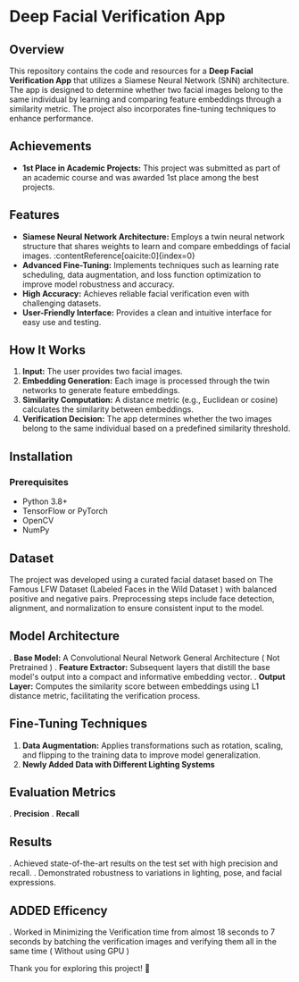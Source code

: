 # Deep Facial Verification App

## Overview

This repository contains the code and resources for a **Deep Facial Verification App** that utilizes a Siamese Neural Network (SNN) architecture. The app is designed to determine whether two facial images belong to the same individual by learning and comparing feature embeddings through a similarity metric. The project also incorporates fine-tuning techniques to enhance performance.

## Achievements

- **1st Place in Academic Projects:** This project was submitted as part of an academic course and was awarded 1st place among the best projects.

## Features

- **Siamese Neural Network Architecture:** Employs a twin neural network structure that shares weights to learn and compare embeddings of facial images. :contentReference[oaicite:0]{index=0}
- **Advanced Fine-Tuning:** Implements techniques such as learning rate scheduling, data augmentation, and loss function optimization to improve model robustness and accuracy.
- **High Accuracy:** Achieves reliable facial verification even with challenging datasets.
- **User-Friendly Interface:** Provides a clean and intuitive interface for easy use and testing.

## How It Works

1. **Input:** The user provides two facial images.
2. **Embedding Generation:** Each image is processed through the twin networks to generate feature embeddings.
3. **Similarity Computation:** A distance metric (e.g., Euclidean or cosine) calculates the similarity between embeddings.
4. **Verification Decision:** The app determines whether the two images belong to the same individual based on a predefined similarity threshold.

## Installation

### Prerequisites

- Python 3.8+
- TensorFlow or PyTorch
- OpenCV
- NumPy

## Dataset
The project was developed using a curated facial dataset based on The Famous LFW Dataset (Labeled Faces in the Wild Dataset ) with balanced positive and negative pairs. Preprocessing steps include face detection, alignment, and normalization to ensure consistent input to the model.

## Model Architecture
 . **Base Model:** A Convolutional Neural Network General Architecture ( Not Pretrained )
 . **Feature Extractor:** Subsequent layers that distill the base model's output into a compact and informative embedding vector.
 . **Output Layer:** Computes the similarity score between embeddings using L1 distance metric, facilitating the verification process.

## Fine-Tuning Techniques
1. **Data Augmentation:** Applies transformations such as rotation, scaling, and flipping to the training data to improve model generalization.
2. **Newly Added Data with Different Lighting Systems**

## Evaluation Metrics
 . **Precision**
 . **Recall**

## Results
 . Achieved state-of-the-art results on the test set with high precision and recall.
 . Demonstrated robustness to variations in lighting, pose, and facial expressions.

## ADDED Efficency
 . Worked in Minimizing the Verification time from almost 18 seconds to 7 seconds by batching the verification images and verifying them all in the same time ( Without using GPU )

Thank you for exploring this project! 🚀
